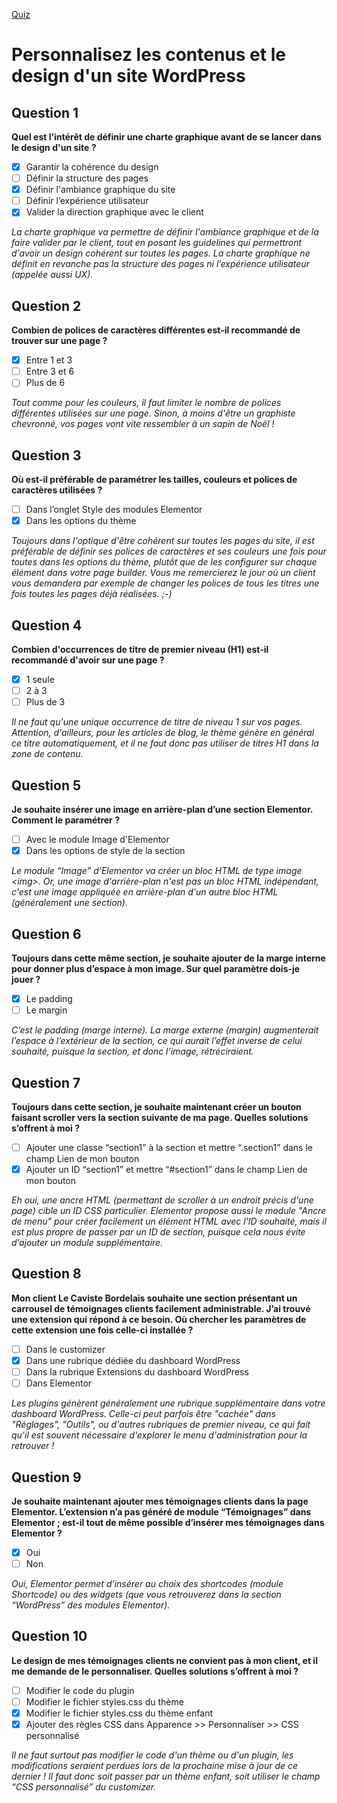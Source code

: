[Quiz](https://openclassrooms.com/en/courses/5489551-creez-un-site-moderne-et-professionnel-avec-wordpress-5/exercises/4094)
# Personnalisez les contenus et le design d'un site WordPress

## Question 1
**Quel est l'intérêt de définir une charte graphique avant de se lancer dans le design d'un site ?**
- [x] Garantir la cohérence du design
- [ ] Définir la structure des pages
- [x] Définir l'ambiance graphique du site
- [ ] Définir l’expérience utilisateur
- [x] Valider la direction graphique avec le client

_La charte graphique va permettre de définir l'ambiance graphique et de la faire valider par le client, tout en posant les guidelines qui permettront d'avoir un design cohérent sur toutes les pages. La charte graphique ne définit en revanche pas la structure des pages ni l’expérience utilisateur (appelée aussi UX)._

## Question 2
**Combien de polices de caractères différentes est-il recommandé de trouver sur une page ?**
- [x] Entre 1 et 3
- [ ] Entre 3 et 6
- [ ] Plus de 6

_Tout comme pour les couleurs, il faut limiter le nombre de polices différentes utilisées sur une page. Sinon, à moins d'être un graphiste chevronné, vos pages vont vite ressembler à un sapin de Noël !_

## Question 3
**Où est-il préférable de paramétrer les tailles, couleurs et polices de caractères utilisées ?**
- [ ] Dans l’onglet Style des modules Elementor
- [x] Dans les options du thème

_Toujours dans l'optique d'être cohérent sur toutes les pages du site, il est préférable de définir ses polices de caractères et ses couleurs une fois pour toutes dans les options du thème, plutôt que de les configurer sur chaque élément dans votre page builder. Vous me remercierez le jour où un client vous demandera par exemple de changer les polices de tous les titres une fois toutes les pages déjà réalisées. ;-)_

## Question 4
**Combien d'occurrences de titre de premier niveau (H1) est-il recommandé d'avoir sur une page ?**
- [x] 1 seule
- [ ] 2 à 3
- [ ] Plus de 3

_Il ne faut qu'une unique occurrence de titre de niveau 1 sur vos pages. Attention, d'ailleurs, pour les articles de blog, le thème génère en général ce titre automatiquement, et il ne faut donc pas utiliser de titres H1 dans la zone de contenu._

## Question 5
**Je souhaite insérer une image en arrière-plan d’une section Elementor. Comment le paramétrer ?**
- [ ] Avec le module Image d'Elementor
- [x] Dans les options de style de la section

_Le module “Image” d’Elementor va créer un bloc HTML de type image &lt;img&gt;. Or, une image d'arrière-plan n'est pas un bloc HTML indépendant, c'est une image appliquée en arrière-plan d'un autre bloc HTML (généralement une section)._

## Question 6
**Toujours dans cette même section, je souhaite ajouter de la marge interne pour donner plus d’espace à mon image. Sur quel paramètre dois-je jouer ?**
- [x] Le padding
- [ ] Le margin

_C’est le padding (marge interne). La marge externe (margin) augmenterait l’espace à l’extérieur de la section, ce qui aurait l’effet inverse de celui souhaité, puisque la section, et donc l’image, rétréciraient._

## Question 7
**Toujours dans cette section, je souhaite maintenant créer un bouton faisant scroller vers la section suivante de ma page. Quelles solutions s’offrent à moi ?**
- [ ] Ajouter une classe “section1” à la section et mettre “.section1” dans le champ Lien de mon bouton
- [x] Ajouter un ID “section1” et mettre “&num;section1” dans le champ Lien de mon bouton

_Eh oui, une ancre HTML (permettant de scroller à un endroit précis d'une page) cible un ID CSS particulier. Elementor propose aussi le module "Ancre de menu" pour créer facilement un élément HTML avec l'ID souhaité, mais il est plus propre de passer par un ID de section, puisque cela nous évite d’ajouter un module supplémentaire._

## Question 8
**Mon client Le Caviste Bordelais souhaite une section présentant un carrousel de témoignages clients facilement administrable. J’ai trouvé une extension qui répond à ce besoin. Où chercher les paramètres de cette extension une fois celle-ci installée ?**
- [ ] Dans le customizer
- [x] Dans une rubrique dédiée du dashboard WordPress
- [ ] Dans la rubrique Extensions du dashboard WordPress
- [ ] Dans Elementor

_Les plugins génèrent généralement une rubrique supplémentaire dans votre dashboard WordPress. Celle-ci peut parfois être "cachée" dans "Réglages", "Outils", ou d'autres rubriques de premier niveau, ce qui fait qu'il est souvent nécessaire d'explorer le menu d'administration pour la retrouver !_

## Question 9
**Je souhaite maintenant ajouter mes témoignages clients dans la page Elementor. L’extension n’a pas généré de module “Témoignages” dans Elementor ; est-il tout de même possible d’insérer mes témoignages dans Elementor ?**
- [x] Oui
- [ ] Non

_Oui, Elementor permet d’insérer au choix des shortcodes (module Shortcode) ou des widgets (que vous retrouverez dans la section “WordPress” des modules Elementor)._

## Question 10
**Le design de mes témoignages clients ne convient pas à mon client, et il me demande de le personnaliser. Quelles solutions s’offrent à moi ?**
- [ ] Modifier le code du plugin
- [ ] Modifier le fichier styles.css du thème
- [x] Modifier le fichier styles.css du thème enfant
- [x] Ajouter des règles CSS dans Apparence &gt;&gt; Personnaliser &gt;&gt; CSS personnalisé

_Il ne faut surtout pas modifier le code d'un thème ou d'un plugin, les modifications seraient perdues lors de la prochaine mise à jour de ce dernier ! Il faut donc soit passer par un thème enfant, soit utiliser le champ “CSS personnalisé” du customizer._